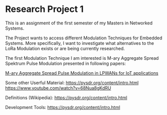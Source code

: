 # Research Project 1
This is an assignment of the first semester of my Masters in Networked Systems. 

The Project wants to access different Modulation Techniques for Embedded Systems. More specifically, I want to investigate what alternatives to the LoRa Modulation exists or are being currently researched. 

The first Modulation Technique I am interested is M-ary Aggregate Spread Spektrum Pulse Modulation presented in following papers: 

[M-ary Aggregate Spread Pulse Modulation in LPWANs for IoT applications](https://ieeexplore.ieee.org/abstract/document/9595771)

Some other Userful Material:
https://pysdr.org/content/intro.html
https://www.youtube.com/watch?v=68Nua8gKdRU

Definitions (Wikipedia):
https://pysdr.org/content/intro.html

Development Tools: 
https://pysdr.org/content/intro.html